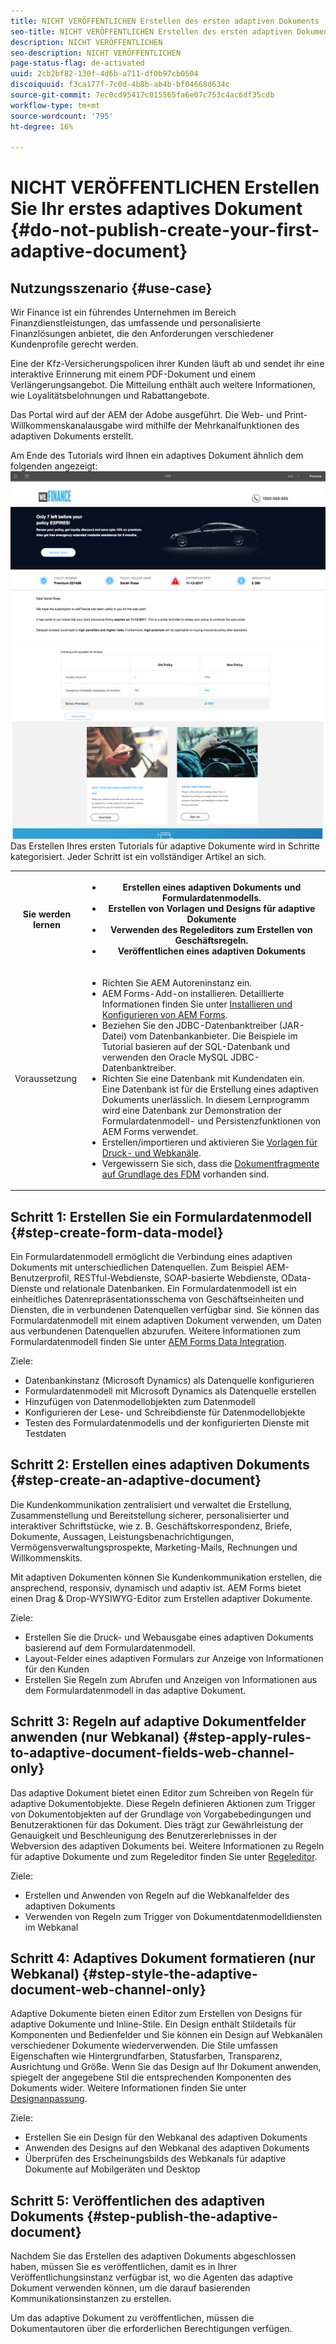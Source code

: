 ```yaml
---
title: NICHT VERÖFFENTLICHEN Erstellen des ersten adaptiven Dokuments
seo-title: NICHT VERÖFFENTLICHEN Erstellen des ersten adaptiven Dokuments
description: NICHT VERÖFFENTLICHEN
seo-description: NICHT VERÖFFENTLICHEN
page-status-flag: de-activated
uuid: 2cb2bf82-130f-4d6b-a711-df0b97cb0504
discoiquuid: f3ca177f-7c0d-4b8b-ab4b-bf04668d634c
source-git-commit: 7ec0cd95417c015565fa6e07c753c4ac6df35cdb
workflow-type: tm+mt
source-wordcount: '795'
ht-degree: 16%

---
```



# NICHT VERÖFFENTLICHEN Erstellen Sie Ihr erstes adaptives Dokument {#do-not-publish-create-your-first-adaptive-document}

## Nutzungsszenario   {#use-case}

Wir Finance ist ein führendes Unternehmen im Bereich Finanzdienstleistungen, das umfassende und personalisierte Finanzlösungen anbietet, die den Anforderungen verschiedener Kundenprofile gerecht werden.

Eine der Kfz-Versicherungspolicen ihrer Kunden läuft ab und sendet ihr eine interaktive Erinnerung mit einem PDF-Dokument und einem Verlängerungsangebot. Die Mitteilung enthält auch weitere Informationen, wie Loyalitätsbelohnungen und Rabattangebote.

Das Portal wird auf der AEM der Adobe ausgeführt. Die Web- und Print-Willkommenskanalausgabe wird mithilfe der Mehrkanalfunktionen des adaptiven Dokuments erstellt.

Am Ende des Tutorials wird Ihnen ein adaptives Dokument ähnlich dem folgenden angezeigt:
[ ![ad-1](assets/ad-1.png)](https://blogs.adobe.com/contentcorner/files/2017/07/PAF_Mobile.pdf)    [ ![ad-2](assets/ad-2.png)](https://blogs.adobe.com/contentcorner/files/2017/07/PAF_Desktop.pdf)Das Erstellen Ihres ersten Tutorials für adaptive Dokumente wird in Schritte kategorisiert. Jeder Schritt ist ein vollständiger Artikel an sich.

<table> 
 <tbody>
  <tr>
   <th>Sie werden lernen</th> 
   <th>
    <ul> 
     <li>Erstellen eines adaptiven Dokuments und Formulardatenmodells.</li> 
     <li>Erstellen von Vorlagen und Designs für adaptive Dokumente</li> 
     <li>Verwenden des Regeleditors zum Erstellen von Geschäftsregeln.<br /> </li> 
     <li>Veröffentlichen eines adaptiven Dokuments <br /> </li> 
    </ul> </th> 
  </tr>
  <tr>
   <td>Voraussetzung</td> 
   <td>
    <ul> 
     <li>Richten Sie AEM Autoreninstanz ein. </li> 
     <li>AEM Forms-Add-on installieren. Detaillierte Informationen finden Sie unter <a href="/help/forms/using/installing-configuring-aem-forms-osgi.md" target="_blank">Installieren und Konfigurieren von AEM Forms</a>.</li> 
     <li>Beziehen Sie den JDBC-Datenbanktreiber (JAR-Datei) vom Datenbankanbieter. Die Beispiele im Tutorial basieren auf der SQL-Datenbank und verwenden den Oracle MySQL JDBC-Datenbanktreiber. </li> 
     <li>Richten Sie eine Datenbank mit Kundendaten ein. Eine Datenbank ist für die Erstellung eines adaptiven Dokuments unerlässlich. In diesem Lernprogramm wird eine Datenbank zur Demonstration der Formulardatenmodell- und Persistenzfunktionen von AEM Forms verwendet. </li> 
     <li>Erstellen/importieren und aktivieren Sie <a href="/help/forms/using/web-channel-print-channel.md">Vorlagen für Druck- und Webkanäle</a>.</li> 
     <li>Vergewissern Sie sich, dass die <a href="/help/forms/using/document-fragments.md">Dokumentfragmente auf Grundlage des FDM</a> vorhanden sind.</li> 
    </ul> </td> 
  </tr>
 </tbody>
</table>

## Schritt 1: Erstellen Sie ein Formulardatenmodell {#step-create-form-data-model}

Ein Formulardatenmodell ermöglicht die Verbindung eines adaptiven Dokuments mit unterschiedlichen Datenquellen. Zum Beispiel AEM-Benutzerprofil, RESTful-Webdienste, SOAP-basierte Webdienste, OData-Dienste und relationale Datenbanken. Ein Formulardatenmodell ist ein einheitliches Datenrepräsentationsschema von Geschäftseinheiten und Diensten, die in verbundenen Datenquellen verfügbar sind. Sie können das Formulardatenmodell mit einem adaptiven Dokument verwenden, um Daten aus verbundenen Datenquellen abzurufen. Weitere Informationen zum Formulardatenmodell finden Sie unter [AEM Forms Data Integration](/help/forms/using/data-integration.md).

Ziele:

* Datenbankinstanz (Microsoft Dynamics) als Datenquelle konfigurieren
* Formulardatenmodell mit Microsoft Dynamics als Datenquelle erstellen
* Hinzufügen von Datenmodellobjekten zum Datenmodell
* Konfigurieren der Lese- und Schreibdienste für Datenmodellobjekte
* Testen des Formulardatenmodells und der konfigurierten Dienste mit Testdaten

## Schritt 2: Erstellen eines adaptiven Dokuments {#step-create-an-adaptive-document}

Die Kundenkommunikation zentralisiert und verwaltet die Erstellung, Zusammenstellung und Bereitstellung sicherer, personalisierter und interaktiver Schriftstücke, wie z. B. Geschäftskorrespondenz, Briefe, Dokumente, Aussagen, Leistungsbenachrichtigungen, Vermögensverwaltungsprospekte, Marketing-Mails, Rechnungen und Willkommenskits.

Mit adaptiven Dokumenten können Sie Kundenkommunikation erstellen, die ansprechend, responsiv, dynamisch und adaptiv ist. AEM Forms bietet einen Drag &amp; Drop-WYSIWYG-Editor zum Erstellen adaptiver Dokumente.

<!--`For more information about adaptive documents, see [Introduction to authoring adaptive documents](/forms/using/introduction-ad-authoring.md).`-->

Ziele:

* Erstellen Sie die Druck- und Webausgabe eines adaptiven Dokuments basierend auf dem Formulardatenmodell.
* Layout-Felder eines adaptiven Formulars zur Anzeige von Informationen für den Kunden
* Erstellen Sie Regeln zum Abrufen und Anzeigen von Informationen aus dem Formulardatenmodell in das adaptive Dokument.

<!--![see-the-guide-sm](assets/see-the-guide-sm.png)-->

## Schritt 3: Regeln auf adaptive Dokumentfelder anwenden (nur Webkanal) {#step-apply-rules-to-adaptive-document-fields-web-channel-only}

Das adaptive Dokument bietet einen Editor zum Schreiben von Regeln für adaptive Dokumentobjekte. Diese Regeln definieren Aktionen zum Trigger von Dokumentobjekten auf der Grundlage von Vorgabebedingungen und Benutzeraktionen für das Dokument. Dies trägt zur Gewährleistung der Genauigkeit und Beschleunigung des Benutzererlebnisses in der Webversion des adaptiven Dokuments bei. Weitere Informationen zu Regeln für adaptive Dokumente und zum Regeleditor finden Sie unter [Regeleditor](/help/forms/using/rule-editor.md).

Ziele:

* Erstellen und Anwenden von Regeln auf die Webkanalfelder des adaptiven Dokuments
* Verwenden von Regeln zum Trigger von Dokumentdatenmodelldiensten im Webkanal

## Schritt 4: Adaptives Dokument formatieren (nur Webkanal) {#step-style-the-adaptive-document-web-channel-only}

Adaptive Dokumente bieten einen Editor zum Erstellen von Designs für adaptive Dokumente und Inline-Stile. Ein Design enthält Stildetails für Komponenten und Bedienfelder und Sie können ein Design auf Webkanälen verschiedener Dokumente wiederverwenden. Die Stile umfassen Eigenschaften wie Hintergrundfarben, Statusfarben, Transparenz, Ausrichtung und Größe. Wenn Sie das Design auf Ihr Dokument anwenden, spiegelt der angegebene Stil die entsprechenden Komponenten des Dokuments wider. Weitere Informationen finden Sie unter [Designanpassung](/help/forms/using/themes.md).

Ziele:

* Erstellen Sie ein Design für den Webkanal des adaptiven Dokuments
* Anwenden des Designs auf den Webkanal des adaptiven Dokuments
* Überprüfen des Erscheinungsbilds des Webkanals für adaptive Dokumente auf Mobilgeräten und Desktop

## Schritt 5: Veröffentlichen des adaptiven Dokuments {#step-publish-the-adaptive-document}

Nachdem Sie das Erstellen des adaptiven Dokuments abgeschlossen haben, müssen Sie es veröffentlichen, damit es in Ihrer Veröffentlichungsinstanz verfügbar ist, wo die Agenten das adaptive Dokument verwenden können, um die darauf basierenden Kommunikationsinstanzen zu erstellen.

Um das adaptive Dokument zu veröffentlichen, müssen die Dokumentautoren über die erforderlichen Berechtigungen verfügen.
